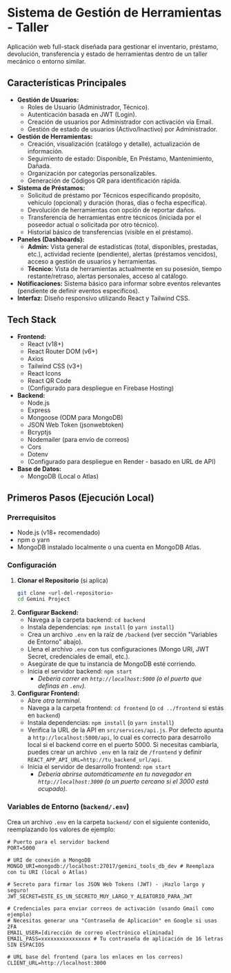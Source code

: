 # Sistema de Gestión de Herramientas - Taller

Aplicación web full-stack diseñada para gestionar el inventario, préstamo, devolución, transferencia y estado de herramientas dentro de un taller mecánico o entorno similar.

## Características Principales

* **Gestión de Usuarios:**
    * Roles de Usuario (Administrador, Técnico).
    * Autenticación basada en JWT (Login).
    * Creación de usuarios por Administrador con activación vía Email.
    * Gestión de estado de usuarios (Activo/Inactivo) por Administrador.
* **Gestión de Herramientas:**
    * Creación, visualización (catálogo y detalle), actualización de información.
    * Seguimiento de estado: Disponible, En Préstamo, Mantenimiento, Dañada.
    * Organización por categorías personalizables.
    * Generación de Códigos QR para identificación rápida.
* **Sistema de Préstamos:**
    * Solicitud de préstamo por Técnicos especificando propósito, vehículo (opcional) y duración (horas, días o fecha específica).
    * Devolución de herramientas con opción de reportar daños.
    * Transferencia de herramientas entre técnicos (iniciada por el poseedor actual o solicitada por otro técnico).
    * Historial básico de transferencias (visible en el préstamo).
* **Paneles (Dashboards):**
    * **Admin:** Vista general de estadísticas (total, disponibles, prestadas, etc.), actividad reciente (pendiente), alertas (préstamos vencidos), acceso a gestión de usuarios y herramientas.
    * **Técnico:** Vista de herramientas actualmente en su posesión, tiempo restante/retraso, alertas personales, acceso al catálogo.
* **Notificaciones:** Sistema básico para informar sobre eventos relevantes (pendiente de definir eventos específicos).
* **Interfaz:** Diseño responsivo utilizando React y Tailwind CSS.

## Tech Stack

* **Frontend:**
    * React (v18+)
    * React Router DOM (v6+)
    * Axios
    * Tailwind CSS (v3+)
    * React Icons
    * React QR Code
    * (Configurado para despliegue en Firebase Hosting)
* **Backend:**
    * Node.js
    * Express
    * Mongoose (ODM para MongoDB)
    * JSON Web Token (jsonwebtoken)
    * Bcryptjs
    * Nodemailer (para envío de correos)
    * Cors
    * Dotenv
    * (Configurado para despliegue en Render - basado en URL de API)
* **Base de Datos:**
    * MongoDB (Local o Atlas)

## Primeros Pasos (Ejecución Local)

### Prerrequisitos

* Node.js (v18+ recomendado)
* npm o yarn
* MongoDB instalado localmente o una cuenta en MongoDB Atlas.

### Configuración

1.  **Clonar el Repositorio** (si aplica)
    ```bash
    git clone <url-del-repositorio>
    cd Gemini Project
    ```
2.  **Configurar Backend:**
    * Navega a la carpeta backend: `cd backend`
    * Instala dependencias: `npm install` (o `yarn install`)
    * Crea un archivo `.env` en la raíz de `/backend` (ver sección "Variables de Entorno" abajo).
    * Llena el archivo `.env` con tus configuraciones (Mongo URI, JWT Secret, credenciales de email, etc.).
    * Asegúrate de que tu instancia de MongoDB esté corriendo.
    * Inicia el servidor backend: `npm start`
       * *Debería correr en `http://localhost:5000` (o el puerto que definas en `.env`).*
3.  **Configurar Frontend:**
    * Abre *otra terminal*.
    * Navega a la carpeta frontend: `cd frontend` (o `cd ../frontend` si estás en `backend`)
    * Instala dependencias: `npm install` (o `yarn install`)
    * Verifica la URL de la API en `src/services/api.js`. Por defecto apunta a `http://localhost:5000/api`, lo cual es correcto para desarrollo local si el backend corre en el puerto 5000. Si necesitas cambiarla, puedes crear un archivo `.env` en la raíz de `/frontend` y definir `REACT_APP_API_URL=http://tu_backend_url/api`.
    * Inicia el servidor de desarrollo frontend: `npm start`
       * *Debería abrirse automáticamente en tu navegador en `http://localhost:3000` (o un puerto cercano si el 3000 está ocupado).*

### Variables de Entorno (`backend/.env`)

Crea un archivo `.env` en la carpeta `backend/` con el siguiente contenido, reemplazando los valores de ejemplo:

```dotenv
# Puerto para el servidor backend
PORT=5000

# URI de conexión a MongoDB
MONGO_URI=mongodb://localhost:27017/gemini_tools_db_dev # Reemplaza con tu URI (local o Atlas)

# Secreto para firmar los JSON Web Tokens (JWT) - ¡Hazlo largo y seguro!
JWT_SECRET=ESTE_ES_UN_SECRETO_MUY_LARGO_Y_ALEATORIO_PARA_JWT

# Credenciales para enviar correos de activación (usando Gmail como ejemplo)
# Necesitas generar una "Contraseña de Aplicación" en Google si usas 2FA
EMAIL_USER=[dirección de correo electrónico eliminada]
EMAIL_PASS=xxxxxxxxxxxxxxxx # Tu contraseña de aplicación de 16 letras SIN ESPACIOS

# URL base del frontend (para los enlaces en los correos)
CLIENT_URL=http://localhost:3000

